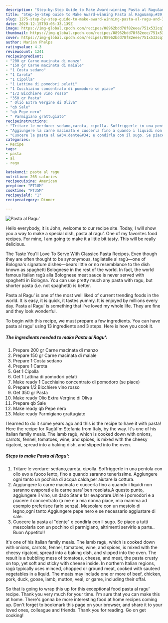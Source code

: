 ```yaml
---
description: "Step-by-Step Guide to Make Award-winning Pasta al Ragu&amp;#39;"
title: "Step-by-Step Guide to Make Award-winning Pasta al Ragu&amp;#39;"
slug: 1275-step-by-step-guide-to-make-award-winning-pasta-al-ragu-and-39
date: 2020-12-15T03:05:33.139Z
image: https://img-global.cpcdn.com/recipes/08962bdd78f82eee/751x532cq70/pasta-al-ragu-recipe-main-photo.jpg
thumbnail: https://img-global.cpcdn.com/recipes/08962bdd78f82eee/751x532cq70/pasta-al-ragu-recipe-main-photo.jpg
cover: https://img-global.cpcdn.com/recipes/08962bdd78f82eee/751x532cq70/pasta-al-ragu-recipe-main-photo.jpg
author: Marian Phelps
ratingvalue: 4.3
reviewcount: 1241
recipeingredient:
- "200 gr Carne macinata di manzo"
- "150 gr Carne macinata di maiale"
- "1 Costa sedano"
- "1 Carota"
- "1 Cipolla"
- "1 Lattina di pomodori pelati"
- "1 Cucchiaino concentrato di pomodoro se piace"
- "1/2 Bicchiere vino rosso"
- "350 gr Pasta"
- " Olio Extra Vergine di Oliva"
- "qb Sale"
- "qb Pepe nero"
- " Parmigiano grattugiato"
recipeinstructions:
- "Tritare le verdure: sedano,carota, cipolla. Soffriggerle in una pentola con olio evo a fuoco lento, fino a quando saranno tenerissime. Aggiungere ogni tanto un pochina di acqua calda,per aiutare la cottura."
- "Aggiungere la carne macinata e cuocerla fino a quando i liquidi non saranno evaporati e la carne sara&#39; ben rosolata.A questo punto, aggiungere il vino, un dado Star e far evaporare.Unire i pomodori e a piacere il concentrato (a me e a mia nonna piace, mia mamma ad esempio preferisce farlo senza). Mescolare con un mestolo di legno,ogni tanto.Aggiungere pepe nero e se necessario aggiustare di sale."
- "Cuocere la pasta al &#34;dente&#34; e condirla con il sugo. Se piace a tutti mescolarla con un pochino di parmigiano, altrimenti servirlo a parte.. Buon Appetito!!"
categories:
- Recipe
tags:
- pasta
- al
- ragu

katakunci: pasta al ragu 
nutrition: 265 calories
recipecuisine: American
preptime: "PT18M"
cooktime: "PT35M"
recipeyield: "1"
recipecategory: Dinner

---
```



![Pasta al Ragu&#39;](https://img-global.cpcdn.com/recipes/08962bdd78f82eee/751x532cq70/pasta-al-ragu-recipe-main-photo.jpg)

Hello everybody, it is John, welcome to our recipe site. Today, I will show you a way to make a special dish, pasta al ragu&#39;. One of my favorites food recipes. For mine, I am going to make it a little bit tasty. This will be really delicious.

The Taste You&#39;ll Love To Serve With Classico Pasta Recipes. Even though they are often thought to be synonymous, tagliatelle al ragù—one of Bologna&#39;s signature dishes—bears little or no resemblance to the dish known as spaghetti Bolognese in the rest of the world. In fact, the world famous Italian ragù alla Bolognese meat sauce is never served with spaghetti in Bologna. You can use pretty much any pasta with ragu, but shorter pasta (i.e. not spaghetti) is better.

Pasta al Ragu&#39; is one of the most well liked of current trending foods in the world. It is easy, it is quick, it tastes yummy. It is enjoyed by millions every day. Pasta al Ragu&#39; is something that I've loved my whole life. They are fine and they look wonderful.


To begin with this recipe, we must prepare a few ingredients. You can have pasta al ragu&#39; using 13 ingredients and 3 steps. Here is how you cook it.

<!--inarticleads1-->

##### The ingredients needed to make Pasta al Ragu&#39;:

1. Prepare 200 gr Carne macinata di manzo
1. Prepare 150 gr Carne macinata di maiale
1. Prepare 1 Costa sedano
1. Prepare 1 Carota
1. Get 1 Cipolla
1. Get 1 Lattina di pomodori pelati
1. Make ready 1 Cucchiaino concentrato di pomodoro (se piace)
1. Prepare 1/2 Bicchiere vino rosso
1. Get 350 gr Pasta
1. Make ready  Olio Extra Vergine di Oliva
1. Prepare qb Sale
1. Make ready qb Pepe nero
1. Make ready  Parmigiano grattugiato


I learned to do it some years ago and this is the recipe to have it with pasta! Here the recipe for RagùI&#39;m Stefania from Italy, by the way. It&#39;s one of his Italian family meals. The lamb ragù, which is cooked down with onions, carrots, fennel, tomatoes, wine, and spices, is mixed with the cheesy rigatoni, spread into a baking dish, and slipped into the oven. 

<!--inarticleads2-->

##### Steps to make Pasta al Ragu&#39;:

1. Tritare le verdure: sedano,carota, cipolla. Soffriggerle in una pentola con olio evo a fuoco lento, fino a quando saranno tenerissime. Aggiungere ogni tanto un pochina di acqua calda,per aiutare la cottura.
1. Aggiungere la carne macinata e cuocerla fino a quando i liquidi non saranno evaporati e la carne sara&#39; ben rosolata.A questo punto, aggiungere il vino, un dado Star e far evaporare.Unire i pomodori e a piacere il concentrato (a me e a mia nonna piace, mia mamma ad esempio preferisce farlo senza). Mescolare con un mestolo di legno,ogni tanto.Aggiungere pepe nero e se necessario aggiustare di sale.
1. Cuocere la pasta al &#34;dente&#34; e condirla con il sugo. Se piace a tutti mescolarla con un pochino di parmigiano, altrimenti servirlo a parte.. Buon Appetito!!


It&#39;s one of his Italian family meals. The lamb ragù, which is cooked down with onions, carrots, fennel, tomatoes, wine, and spices, is mixed with the cheesy rigatoni, spread into a baking dish, and slipped into the oven. The result is a bubbling mess of tomatoes, cheese, and meat, the pasta crusty on top, yet soft and sticky with cheese inside. In northern Italian regions, ragù typically uses minced, chopped or ground meat, cooked with sauteed vegetables in a liquid. The meats may include one or more of beef, chicken, pork, duck, goose, lamb, mutton, veal, or game, including their offal. 

So that is going to wrap this up for this exceptional food pasta al ragu&#39; recipe. Thank you very much for your time. I'm sure that you can make this at home. There's gonna be more interesting food at home recipes coming up. Don't forget to bookmark this page on your browser, and share it to your loved ones, colleague and friends. Thank you for reading. Go on get cooking!
